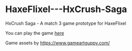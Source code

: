 # HaxeFlixel---HxCrush-Saga
HxCrush Saga - A match 3 game prototype for HaxeFlixel



You can play the game [here](https://harpwood.itch.io/hxcrush-saga) 

Game assets by https://www.gameartguppy.com/
